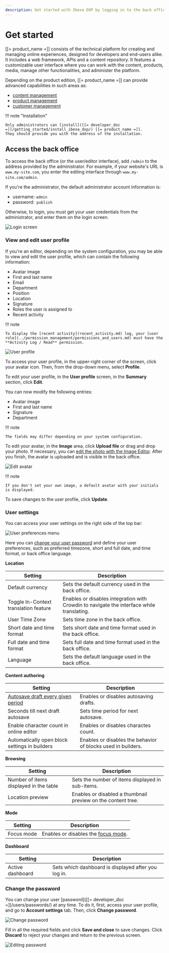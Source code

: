 ```yaml
---
description: Get started with Ibexa DXP by logging in to the back office.
---
```


# Get started

[[= product_name =]] consists of the technical platform for creating and managing
online experiences, designed for developers and end-users alike.
It includes a web framework, APIs and a content repository.
It features a customizable user interface where you can work with the content, products, media, manage other functionalities, and administer the platform.

Depending on the product edition, [[= product_name =]] can provide advanced capabilities in such areas as:

- [content management](content_management.md)
- [product management](pim.md)
- [customer management](customer_management.md)

!!! note "Installation"

    Only administrators can [install]([[= developer_doc =]]/getting_started/install_ibexa_dxp/) [[= product_name =]].
    They should provide you with the address of the installation.

## Access the back office

To access the back office (or the user/editor interface), add `/admin` to the address provided by the administrator.
For example, if your website's URL is `www.my-site.com`, you enter the editing interface through `www.my-site.com/admin`.

If you're the administrator, the default administrator account information is:

- username: `admin`
- password:` publish`

Otherwise, to login, you must get your user credentials from the administrator, and enter them on the login screen.

![Login screen](img/login_form.png "Login screen")

### View and edit user profile

If you're an editor, depending on the system configuration, you may be able to view and edit the user profile, which can contain the following information:

- Avatar image
- First and last name
- Email
- Department
- Position
- Location
- Signature
- Roles the user is assigned to
- Recent activity

!!! note

    To display the [recent activity](recent_activity.md) log, your [user role](../permission_management/permissions_and_users.md) must have the **Activity Log / Read** permission.

![User profile](img/user_profile_preview.png "User profile")

To access your user profile, in the upper-right corner of the screen, click your avatar icon.
Then, from the drop-down menu, select **Profile**.

To edit your user profile, in the **User profile** screen, in the **Summary** section, click **Edit**.

You can now modify the following entries:

- Avatar image
- First and last name
- Signature
- Department

!!! note

    The fields may differ depending on your system configuration.

To edit your avatar, in the **Image** area, click **Upload file** or drag and drop your photo.
If necessary, you can [edit the photo with the Image Editor](edit_images.md).
After you finish, the avatar is uploaded and is visible in the back office.

![Edit avatar](img/user_profile_avatar.png "Edit avatar")

!!! note

    If you don't set your own image, a default avatar with your initials is displayed.

To save changes to the user profile, click **Update**.

### User settings

You can access your user settings on the right side of the top bar:

![User preferences menu](img/user_preferences.png)

Here you can [change your user password](get_started.md#change-the-password) and define your user preferences, such as preferred timezone, short and full date, and time format, or back office language.

**Location**

|Setting|Description|
--------|-----------|
|Default currency|Sets the default currency used in the back office.|
|Toggle In-Context translation feature|Enables or disables integration with Crowdin to navigate the interface while translating.|
|User Time Zone|Sets time zone in the back office.|
|Short date and time format|Sets short date and time format used in the back office.|
|Full date and time format|Sets full date and time format used in the back office.|
|Language|Sets the default language used in the back office.|


**Content authoring**

|Setting|Description|
--------|-----------|
|[Autosave draft every given period](../content_management/content_versions.md/#autosave)|Enables or disables autosaving drafts.|
|Seconds till next draft autosave|Sets time period for next autosave.|
|Enable character count in online editor|Enables or disables charactes count.|
|Automatically open block settings in builders|Enables or disables the behavior of blocks used in builders.|

**Browsing**

|Setting|Description|
--------|-----------|
|Number of items displayed in the table|Sets the number of items displayed in sub-items.|
|Location preview|Enables or disabled a thumbnail preview on the content tree.|

**Mode**

|Setting|Description|
--------|-----------|
|Focus mode|Enables or disables the [focus mode](discover_ui.md#focus-mode).|

**Dashboard**

|Setting|Description|
--------|-----------|
|Active dashboard|Sets which dashboard is displayed after you log in.|

### Change the password

You can change your user [password]([[= developer_doc =]]/users/passwords/) at any time.
To do it, first, access your user profile, and go to **Account settings** tab.
Then, click **Change password**.

![Change password](img/change_password.png "Change password")

Fill in all the required fields and click **Save and close** to save changes.
Click **Discard** to reject your changes and return to the previous screen.

![Editing password](img/editing_password.png "Editing password")